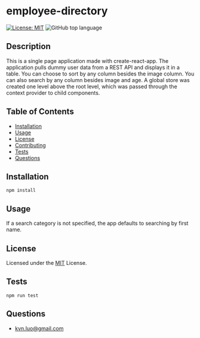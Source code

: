 
# employee-directory
[![License: MIT](https://img.shields.io/badge/License-MIT-yellow.svg)](https://opensource.org/licenses/MIT)
![GitHub top language](https://img.shields.io/github/languages/top/kev-luo/employee-directory)

## Description
This is a single page application made with create-react-app. The application pulls dummy user data from a REST API and displays it in a table. You can choose to sort by any column besides the image column. You can also search by any column besides image and age. A global store was created one level above the root level, which was passed through the context provider to child components. 



## Table of Contents
* [Installation](#Installation)
* [Usage](#Usage)
* [License](#License)
* [Contributing](#Contributing)
* [Tests](#Tests)
* [Questions](#Questions)

## Installation
    npm install

## Usage
If a search category is not specified, the app  defaults to searching by first name.

## License
Licensed under the [MIT](https://opensource.org/licenses/MIT) License.

## Tests
    npm run test

## Questions
* [kvn.luo@gmail.com](kvn.luo@gmail.com)
